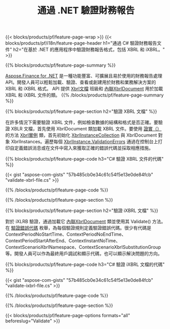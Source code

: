 ﻿---
title: 通過 .NET 驗證財務報告
url: /zh-hant/net/validate/
description:  C# 代碼通過 .NET 庫驗證 XBRL 和 iXBRL 文件中的財務報告。
---
{{< blocks/products/pf/feature-page-wrap >}}
{{< blocks/products/pf/i18n/feature-page-header h1="通過 C# 驗證財務報告文件" h2="在基於 .NET 的應用程序中驗證財務報告格式，包括 XBRL 和 iXBRL。" >}}

{{% blocks/products/pf/feature-page-summary %}}

[Aspose.Finance for .NET](https://products.aspose.com/finance/net/) 是一種功能豐富、可擴展且易於使用的財務報告處理API。開發人員可以輕鬆加載、驗證、查看或創建用於財務和業務解決方案的 XBRL 和 iXBRL 格式。 API 提供 [Xbrl文檔](https://apireference.aspose.com/finance/net/aspose.finance.xbrl/xbrldocument) 班級和  [內聯XbrlDocument](https://apireference.aspose.com/finance/net/aspose.finance.xbrl.inline/inlinexbrldocument) 用於加載 XBRL 和 iXBRL 文件的類。
{{% /blocks/products/pf/feature-page-summary %}}

{{% blocks/products/pf/feature-page-section h2="驗證 XBRL 文檔" %}}

在許多情況下需要驗證 XBRL 文件，例如檢查數據的結構和格式是否正確。要驗證 XBLR 文檔，首先使用 XbrlDocument 類加載 XBRL 文件。要使用 [證實（）](https://apireference.aspose.com/finance/net/aspose.finance.xbrl/xbrlinstance/methods/validate) 的方法 [Xbrl實例](https://apireference.aspose.com/finance/net/aspose.finance.xbrl/xbrlinstance) 類，首先初始化 [XbrlInstanceCollection](https://apireference.aspose.com/finance/net/aspose.finance.xbrl/xbrlinstancecollection) 與 XbrlDocument 對象 XbrlInstances。遍歷每個 [XbrlInstance.ValidationErrors](https://apireference.aspose.com/finance/net/aspose.finance.xbrl/xbrlinstance/properties/validationerrors) 通過在控制台上打印自定義錯誤消息或在文件中寫入來獲取正確的錯誤代碼並採取相應措施。

{{% blocks/products/pf/feature-page-code h3="C# 驗證 XBRL 文件的代碼" %}}

{{< gist "aspose-com-gists" "57b485cb0e34c61c54f5e13e0de84fcb" "validate-xbrl-file.cs" >}} 

{{% /blocks/products/pf/feature-page-code %}}

{{% /blocks/products/pf/feature-page-section %}}

{{% blocks/products/pf/feature-page-section h2="驗證 iXBRL 文檔" %}}

對於 iXLRB 驗證，通過加載它 [內聯XbrlDocument](https://apireference.aspose.com/finance/net/aspose.finance.xbrl.inline/inlinexbrldocument) 類並使用其 Validate() 方法。在 [驗證錯誤代碼](https://apireference.aspose.com/finance/net/aspose.finance.xbrl.validator/validationerrorcode) 枚舉，為每個驗證規則定義驗證錯誤代碼。很少有代碼是 ContextPeriodNoStartTime、ContextPeriodNoEndTime、ContextPeriodStartAfterEnd、ContextInstantNoTime、ContextScenarioXbrlNamespace、ContextScenarioXbrlSubstitutionGroup 等。開發人員可以作為最終用戶調試和顯示代碼，也可以顯示解決問題的方向。

{{% blocks/products/pf/feature-page-code h3="C# 驗證 iXBRL 文檔的代碼" %}}

{{< gist "aspose-com-gists" "57b485cb0e34c61c54f5e13e0de84fcb" "validate-ixbrl-file.cs" >}}

{{% /blocks/products/pf/feature-page-code %}}

{{% /blocks/products/pf/feature-page-section %}}

{{< blocks/products/pf/feature-page-options formats="all" beforeslug="Validate" >}}